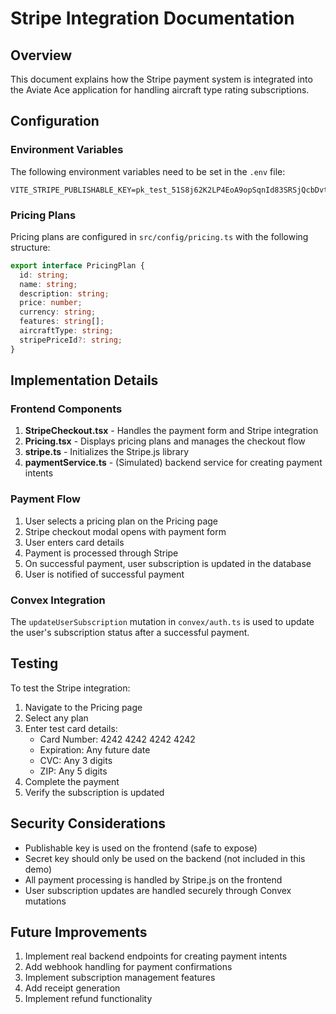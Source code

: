 # Stripe Integration Documentation

## Overview
This document explains how the Stripe payment system is integrated into the Aviate Ace application for handling aircraft type rating subscriptions.

## Configuration

### Environment Variables
The following environment variables need to be set in the `.env` file:

```env
VITE_STRIPE_PUBLISHABLE_KEY=pk_test_51S8j62K2LP4EoA9opSqnId83SRSjQcbDvt64ILmBbIiD1yDu9ktHEvvd7nPthoScbsnnNVMCHRzz2UruQLfNKYbt00Xy7qSLQT
```

### Pricing Plans
Pricing plans are configured in `src/config/pricing.ts` with the following structure:

```typescript
export interface PricingPlan {
  id: string;
  name: string;
  description: string;
  price: number;
  currency: string;
  features: string[];
  aircraftType: string;
  stripePriceId?: string;
}
```

## Implementation Details

### Frontend Components
1. **StripeCheckout.tsx** - Handles the payment form and Stripe integration
2. **Pricing.tsx** - Displays pricing plans and manages the checkout flow
3. **stripe.ts** - Initializes the Stripe.js library
4. **paymentService.ts** - (Simulated) backend service for creating payment intents

### Payment Flow
1. User selects a pricing plan on the Pricing page
2. Stripe checkout modal opens with payment form
3. User enters card details
4. Payment is processed through Stripe
5. On successful payment, user subscription is updated in the database
6. User is notified of successful payment

### Convex Integration
The `updateUserSubscription` mutation in `convex/auth.ts` is used to update the user's subscription status after a successful payment.

## Testing
To test the Stripe integration:

1. Navigate to the Pricing page
2. Select any plan
3. Enter test card details:
   - Card Number: 4242 4242 4242 4242
   - Expiration: Any future date
   - CVC: Any 3 digits
   - ZIP: Any 5 digits
4. Complete the payment
5. Verify the subscription is updated

## Security Considerations
- Publishable key is used on the frontend (safe to expose)
- Secret key should only be used on the backend (not included in this demo)
- All payment processing is handled by Stripe.js on the frontend
- User subscription updates are handled securely through Convex mutations

## Future Improvements
1. Implement real backend endpoints for creating payment intents
2. Add webhook handling for payment confirmations
3. Implement subscription management features
4. Add receipt generation
5. Implement refund functionality
